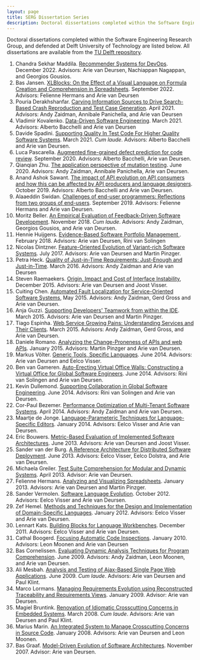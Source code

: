 ```yaml
---
layout: page
title: SERG Dissertation Series
description: Doctoral dissertations completed within the Software Engineering Research Group, and defended at Delft University of Technology
---
```


Doctoral dissertations completed within the Software Engineering Research Group, and defended at Delft University of Technology are listed below.
All dissertations are available from the [TU Delft repository](https://repository.tudelft.nl/islandora/search/contributor%3Adeursen?collection=research&f%5B0%5D=mods_genre_s%3A%22doctoral%5C%20thesis%22&display=tud_default).

1. Chandra Sekhar Maddila. [Recommender Systems for DevOps](https://doi.org/10.4233/uuid:769d3d81-8a84-4f59-80a6-2d237aa878a4). December 2022. Advisors: Arie van Deursen, Nachiappan Nagappan, and Georgios Gousios.
1. Bas Jansen. [XLBlocks: On the Effect of a Visual Language on Formula Creation and Comprehension in Spreadsheets](https://doi.org/10.4233/uuid:2df1b141-cd35-41e8-abde-9910134bbda0). September 2022. Advisors: Felienne Hermans and Arie van Deursen
1. Pouria Derakhshanfar. [Carving Information Sources to Drive Search-Based Crash Reproduction and Test Case Generation](https://doi.org/10.4233/uuid:aac5f17a-63d5-45c7-9570-3cea057cd016). April 2021. Advisors: Andy Zaidman, Annibale Panichella, and Arie van Deursen
1. Vladimir Kovalenko. [Data-Driven Software Engineering](https://doi.org/10.4233/uuid:e5da9c8d-02ab-42e3-9480-9af6bd5a7d49). March 2021. Advisors: Alberto Bacchelli and Arie van Deursen
1. Davide Spadini. [Supporting Quality In Test Code For Higher Quality Software Systems](https://doi.org/10.4233/uuid:fed36b88-bd13-47a8-ad0c-add1e0575f7a). March 2021. _Cum laude_. Advisors: Alberto Bacchelli and Arie van Deursen.
1. Luca Pascarella. [Augmented fine-grained defect prediction for code review](https://doi.org/10.4233/uuid:e553e8ae-73be-4718-ab93-81f466db7347). September 2020. Advisors: Alberto Bacchelli, Arie van Deursen.
1. Qianqian Zhu. [The application perspective of mutation testing](https://doi.org/10.4233/uuid:116a487e-c14d-47f8-b1f5-8e9738d263d0). June 2020. Advisors: Andy Zaidman, Annibale Panichella, Arie van Deursen.
1. Anand Ashok Sawant. [The impact of API evolution on API consumers and how this can be affected by API producers and language designers](https://doi.org/10.4233/uuid:3d7bc400-2447-4a88-8768-3025d7b54b7f). October 2019. Advisors: Alberto Bacchelli and Arie van Deursen.
1. Alaaeddin Swidan. [Challenges of end-user programmers: Reflections from two groups of end-users](https://repository.tudelft.nl/islandora/object/uuid:01110abf-6e9e-4518-abd3-c4e0daa13f6f?collection=research). September 2019. Advisors: Felienne Hermans and Arie van Deursen.
1. Moritz Beller. [An Empirical Evaluation of Feedback-Driven Software Development](https://doi.org/10.4233/uuid:b2946104-2092-42bb-a1ee-3b085d110466). November 2018. _Cum laude_. Advisors: Andy Zaidman, Georgios Gousios, and Arie van Deursen.
1. Hennie Huijgens. [Evidence-Based Software Portfolio Management
](https://doi.org/10.4233/uuid:f8fa946a-0178-40e7-bf9c-b91962698481). February 2018.
Advisors: Arie van Deursen, Rini van Solingen
1. Nicolas Dintzner. [Feature-Oriented Evolution of Variant-rich Software Systems](https://doi.org/10.4233/uuid:d23770ce-51ad-43d3-960b-3fa2ad7623f1). July 2017. Advisors: Arie van Deursen and Martin Pinzger.
1. Petra Heck. [Quality of Just-in-Time Requirements: Just-Enough and Just-in-Time](https://doi.org/10.4233/uuid:5890f1cb-2a90-4bfa-83ba-81b602dca0d5). March 2016. Advisors: Andy Zaidman and Arie van Deursen
1. Steven Raemaekers. [Origin, Impact and Cost of Interface Instability](https://doi.org/10.4233/uuid:dbb70852-e06b-40f7-b872-60047f962dbc), December 2015. Advisors: Arie van Deursen and Joost Visser.
1. Cuiting Chen. [Automated Fault Localization for Service-Oriented Software Systems](https://doi.org/10.4233/uuid:f36d1e3e-70cb-4e79-a339-cbfb35fa16e6), May 2015. Advisors: Andy Zaidman, Gerd Gross and Arie van Deursen.
1. Anja Guzzi. [Supporting Developers' Teamwork from within the IDE](https://doi.org/10.4233/uuid:bb27eb90-fa46-4db2-a28b-7c719f0d6b7b). March 2015. Advisors: Arie van Deursen and Martin Pinzger.
1. Tiago Espinha. [Web Service Growing Pains: Understanding Services and Their Clients](https://doi.org/10.4233/uuid:0b513351-7ce5-438c-b266-56fd9838b543). March 2015. Advisors: Andy Zaidman, Gerd Gross, and Arie van Deursen.
1. Daniele Romano. [Analyzing the Change-Proneness of APIs and web APIs](https://doi.org/10.4233/uuid:215065f7-d22d-4189-a5cb-0b2e91897cd1). January 2015. Advisors: Martin Pinzger and Arie van Deursen.
1. Markus Völter. [Generic Tools, Specific Languages](http://resolver.tudelft.nl/uuid:53c8e1e0-7a4c-43ed-9426-934c0a5a6522). June 2014. Advisors: Arie van Deursen and Eelco Visser.
1. Ben van Gameren. [Auto-Erecting Virtual Office Walls: Constructing a Virtual Office for Global Software Engineers](https://doi.org/10.4233/uuid:566a8fce-900a-425e-b18a-fd38af01ba3b). June 2014. Advisors: Rini van Solingen and Arie van Deursen.
1. Kevin Dullemond. [Supporting Collaboration in Global Software Engineering](https://doi.org/10.4233/uuid:011b1333-c89d-426e-8bfb-77577deea2a3). June 2014. Advisors: Rini van Solingen and Arie van Deursen.
1. Cor-Paul Bezemer. [Performance Optimization of Multi-Tenant Software Systems](https://doi.org/10.4233/uuid:c4722b45-252d-4385-9ece-378348d1df35). April 2014. Advisors: Andy Zaidman and Arie van Deursen.
1. Maartje de Jonge. [Language-Parameteric Techniques for Language-Specific Editors](https://doi.org/10.4233/uuid:5b485a4a-e502-42d9-8bd2-21c02226ed91). January 2014. Advisors: Eelco Visser and Arie van Deursen.
1. Eric Bouwers. [Metric-Based Evaluation of Implemented Software Architectures](https://doi.org/10.4233/uuid:6b65c5f5-398c-4a41-8806-31c638b1891c). June 2013. Advisors: Arie van Deursen and Joost Visser.
1. Sander van der Burg. [A Reference Architecture for Distributed Software Deployment](https://doi.org/10.4233/uuid:354341be-bdcc-45ef-95b0-b74b426a020b). June 2013. Advisors: Eelco Visser, Eelco Dolstra, and Arie van Deursen.
1. Michaela Greiler. [Test Suite Comprehension for Modular and Dynamic Systems](https://doi.org/10.4233/uuid:34a51f6a-a286-42ed-b9f1-2c9221b10ec3). April 2013. Advisor: Arie van Deursen.
1. Felienne Hermans. [Analyzing and Visualizing Spreadsheets](https://doi.org/10.4233/uuid:3a3ea534-68df-44a5-8a2d-411826d0335a). January 2013. Advisors: Arie van Deursen and Martin Pinzger.
1. Sander Vermolen. [Software Language Evolution](https://doi.org/10.4233/uuid:93988a21-5be3-4181-b471-b5a941a3641b). October 2012. Advisors: Eelco Visser and Arie van Deursen.
1. Zef Hemel. [Methods and Techniques for the Design and Implementation of Domain-Specific Languages](http://resolver.tudelft.nl/uuid:c3ca8bef-ecda-4f71-9fda-bfc4bd353660). January 2012. Advisors: Eelco Visser and Arie van Deursen.
1. Lennart Kats. [Building Blocks for Language Workbenches](http://resolver.tudelft.nl/uuid:c3b17264-a7ed-4f6d-aca7-88c34f2f6958). December 2011. Advisors: Eelco Visser and Arie van Deursen.
1. Cathal Boogerd. [Focusing Automatic Code Inspections](http://resolver.tudelft.nl/uuid:320ae614-d8fd-4799-9684-bd4f8feb011d). January 2010. Advisors: Leon Moonen and Arie van Deursen
1. Bas Cornelissen. [Evaluating Dynamic Analysis Techniques for Program Comprehension](http://resolver.tudelft.nl/uuid:d8ed32c8-a1da-43ba-a4df-9c0eddc1437d). June 2009. Advisors: Andy Zaidman, Leon Moonen, and Arie van Deursen.
1. Ali Mesbah. [Analysis and Testing of Ajax-Based Single Page Web Applications](http://resolver.tudelft.nl/uuid:e007961e-feb5-41d8-8612-2280c6a70e43). June 2009. _Cum laude_. Advisors: Arie van Deursen and Paul Klint.
1. Marco Lormans. [Managing Requirements Evolution using Reconstructed Traceability and Requirements Views](http://resolver.tudelft.nl/uuid:f4b55e54-2729-456e-992b-7b87ac406a72). January 2009. Advisor: Arie van Deursen.
1. Magiel Bruntink. [Renovation of Idiomatic Crosscutting Concerns in Embedded Systems](http://resolver.tudelft.nl/uuid:576da4a7-781c-4950-a36e-2366211022a7). March 2008. _Cum laude_. Advisors: Arie van Deursen and  Paul Klint.
1. Marius Marin. [An Integrated System to Manage Crosscutting Concerns in Source Code](http://resolver.tudelft.nl/uuid:f3c0ade4-80bf-4f86-a07a-4f86a29f653d). January 2008. Advisors: Arie van Deursen and Leon Moonen.
1. Bas Graaf. [Model-Driven Evolution of Software Architectures](http://resolver.tudelft.nl/uuid:f724734b-eab2-4e50-b697-92671479d87e). November 2007. Advisor: Arie van Deursen.
